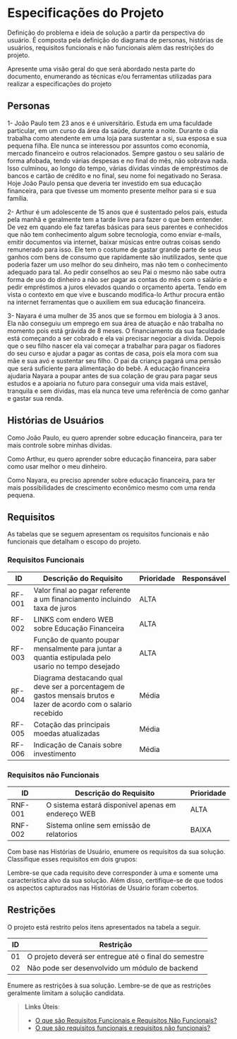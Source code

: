 # Especificações do Projeto

Definição do problema e ideia de solução a partir da perspectiva do usuário. É composta pela definição do  diagrama de personas, histórias de usuários, requisitos funcionais e não funcionais além das restrições do projeto.

Apresente uma visão geral do que será abordado nesta parte do documento, enumerando as técnicas e/ou ferramentas utilizadas para realizar a especificações do projeto

## Personas

1- João Paulo tem 23 anos e é universitário. Estuda em uma faculdade particular, em um curso da área da saúde, durante a noite. Durante o dia trabalha como atendente em uma loja para sustentar a si, sua esposa e sua pequena filha. Ele nunca se interessou por assuntos como economia, mercado financeiro e outros relacionados. Sempre gastou o seu salário de forma afobada, tendo várias despesas e no final do mês, não sobrava nada. Isso culminou, ao longo do tempo, várias dívidas vindas de empréstimos de bancos e cartão de crédito e no final, seu nome foi negativado no Serasa. Hoje João Paulo pensa que deveria ter investido em sua educação financeira, para que tivesse um momento presente melhor para si e sua família. 

2- Arthur é um adolescente de 15 anos que é sustentado pelos pais, estuda pela manhã e geralmente tem a tarde livre para fazer o que bem entender. De vez em quando ele faz tarefas básicas para seus parentes e conhecidos que não tem conhecimento algum sobre tecnologia, como enviar e-mails, emitir documentos via internet, baixar músicas entre outras coisas sendo remunerado para isso.  Ele tem o costume de gastar grande parte de seus ganhos com bens de consumo que rapidamente são inutilizados, sente que poderia fazer um uso melhor do seu dinheiro, mas não tem o conhecimento adequado para tal. Ao pedir conselhos ao seu Pai o mesmo não sabe outra forma de uso  do dinheiro a não ser pagar as contas do mês com o salário e pedir empréstimos a juros elevados quando o orçamento aperta. Tendo em vista o contexto em que vive e buscando modifica-lo Arthur procura então na internet ferramentas que o auxiliem em sua educação financeira.

3- Nayara é uma mulher de 35 anos que se formou em biologia à 3 anos. Ela não conseguiu um emprego em sua área de atuação e não trabalha no momento pois está grávida de 8 meses. O financiamento da sua faculdade está começando a ser cobrado e ela vai precisar negociar a dívida. Depois que o seu filho nascer ela vai começar a trabalhar para pagar os fiadores do seu curso e ajudar a pagar as contas de casa, pois ela mora com sua mãe e sua avó e sustentar seu filho. O pai da criança pagará uma pensão que será suficiente para alimentação do bebê. A educação financeira ajudaria Nayara a poupar antes de sua colação de grau para pagar seus estudos e a apoiaria no futuro para conseguir uma vida mais estável, tranquila e sem dívidas, mas ela nunca teve uma referência de como ganhar e gastar sua renda.


## Histórias de Usuários

Como João Paulo, eu quero aprender sobre educação financeira, para ter mais controle sobre minhas dívidas.

Como Arthur, eu quero aprender sobre educação financeira, para saber como usar melhor o meu dinheiro.

Como Nayara, eu preciso aprender sobre educação financeira, para ter mais possibilidades de crescimento econômico mesmo com uma renda pequena.


## Requisitos

As tabelas que se seguem apresentam os requisitos funcionais e não funcionais que detalham o escopo do projeto.

### Requisitos Funcionais

|ID    | Descrição do Requisito  | Prioridade | Responsável |
|------|-----------------------------------------|----| ----|
|RF-001| Valor final ao pagar referente a um financiamento incluindo taxa de juros | ALTA |  | 
|RF-002| LINKS com endero WEB sobre Educação Financeira   | ALTA | |
|RF-003| Função de quanto poupar mensalmente para juntar a quantia estipulada pelo usario no tempo desejado  | ALTA | |
|RF-004| Diagrama destacando qual deve ser a porcentagem de gastos mensais brutos e lazer de acordo com o salario recebido  | Média | 
|RF-005| Cotação das principais moedas atualizadas  | Média | |
|RF-006| Indicação de Canais sobre investimento | Média | |


### Requisitos não Funcionais

|ID     | Descrição do Requisito  |Prioridade |
|-------|-------------------------|----|
|RNF-001| O sistema estará disponivel apenas em endereço WEB | ALTA | 
|RNF-002| Sistema online sem emissão de relatorios |  BAIXA | 

Com base nas Histórias de Usuário, enumere os requisitos da sua solução. Classifique esses requisitos em dois grupos:


Lembre-se que cada requisito deve corresponder à uma e somente uma
característica alvo da sua solução. Além disso, certifique-se de que
todos os aspectos capturados nas Histórias de Usuário foram cobertos.

## Restrições

O projeto está restrito pelos itens apresentados na tabela a seguir.

|ID| Restrição                                             |
|--|-------------------------------------------------------|
|01| O projeto deverá ser entregue até o final do semestre |
|02| Não pode ser desenvolvido um módulo de backend        |


Enumere as restrições à sua solução. Lembre-se de que as restrições geralmente limitam a solução candidata.

> **Links Úteis**:
> - [O que são Requisitos Funcionais e Requisitos Não Funcionais?](https://codificar.com.br/requisitos-funcionais-nao-funcionais/)
> - [O que são requisitos funcionais e requisitos não funcionais?](https://analisederequisitos.com.br/requisitos-funcionais-e-requisitos-nao-funcionais-o-que-sao/)
